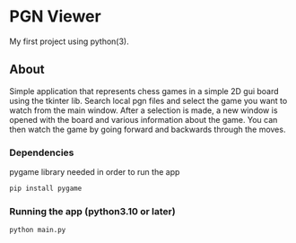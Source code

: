 # PGN Viewer
My first project using python(3).
## About
Simple application that represents chess games in a simple 2D gui board
using the tkinter lib.
Search local pgn files and select the game you want to watch
from the main window.
After a selection is made, a new window is opened with the board and various
information about the game.
You can then watch the game by going forward and backwards through the moves.
### Dependencies
pygame library needed in order to run the app
```bash
pip install pygame
```
### Running the app (python3.10 or later)
```bash
python main.py
```
